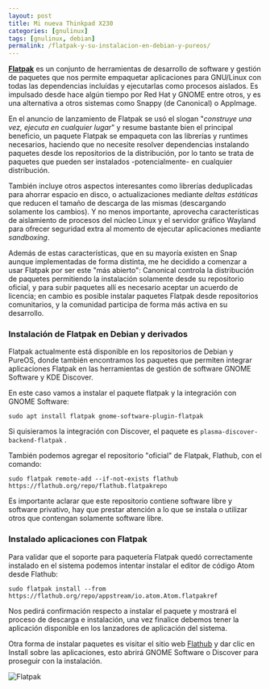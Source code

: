 ```yaml
---
layout: post
title: Mi nueva Thinkpad X230
categories: [gnulinux]
tags: [gnulinux, debian]
permalink: /flatpak-y-su-instalacion-en-debian-y-pureos/
---
```


[**Flatpak**](https://www.flatpak.org/)  es un conjunto de herramientas de desarrollo de software y gestión de  paquetes que nos permite empaquetar aplicaciones para GNU/Linux con  todas las dependencias incluídas y ejecutarlas como procesos  aislados. Es impulsado desde hace algún tiempo por Red Hat y GNOME entre  otros, y es una alternativa a otros sistemas como Snappy (de Canonical)  o AppImage.

En el anuncio de lanzamiento de Flatpak se usó el slogan "*construye una vez, ejecuta en cualquier lugar*"  y resume bastante bien el principal beneficio, un paquete Flatpak se  empaqueta con las librerías y runtimes necesarios, haciendo que no  necesite resolver dependencias instalando paquetes desde los  repositorios de la distribución, por lo tanto se trata de paquetes que  pueden ser instalados -potencialmente- en cualquier distribución.

También  incluye otros aspectos interesantes como librerías deduplicadas para  ahorrar espacio en disco, o actualizaciones mediante *deltas estáticas*  que reducen el tamaño de descarga de las mismas (descargando solamente  los cambios). Y no menos importante, aprovecha características de  aislamiento de procesos del núcleo Linux y el servidor gráfico Wayland  para ofrecer seguridad extra al momento de ejecutar aplicaciones  mediante *sandboxing*.

Además de estas características, que  en su mayoría existen en Snap aunque implementadas de forma distinta,  me he decidido a comenzar a usar Flatpak por ser este "más abierto":  Canonical controla la distribución de paquetes permitiendo la  instalación solamente desde su repositorio oficial, y para subir  paquetes allí es necesario aceptar un acuerdo de licencia; en cambio es  posible instalar paquetes Flatpak desde repositorios comunitarios, y la  comunidad participa de forma más activa en su desarrollo.

### Instalación de Flatpak en Debian y derivados

Flatpak  actualmente está disponible en los repositorios de Debian y PureOS,  donde también encontramos los paquetes que permiten integrar  aplicaciones Flatpak en las herramientas de gestión de software GNOME  Software y KDE Discover.

En este caso vamos a instalar el paquete flatpak y la integración con GNOME Software:

```
sudo apt install flatpak gnome-software-plugin-flatpak
```

Si quisieramos la integración con Discover, el paquete es `plasma-discover-backend-flatpak` .

También podemos agregar el repositorio "oficial" de Flatpak, Flathub, con el comando:

```
sudo flatpak remote-add --if-not-exists flathub https://flathub.org/repo/flathub.flatpakrepo
```

Es  importante aclarar que este repositorio contiene software libre y  software privativo, hay que prestar atención a lo que se instala o  utilizar otros que contengan solamente software libre.

### Instalado aplicaciones con Flatpak

Para  validar que el soporte para paquetería Flatpak quedó correctamente  instalado en el sistema podemos intentar instalar el editor de código  Atom desde Flathub:

```
sudo flatpak install --from https://flathub.org/repo/appstream/io.atom.Atom.flatpakref
```

Nos  pedirá confirmación respecto a instalar el paquete y mostrará el  proceso de descarga e instalación, una vez finalice debemos tener la  aplicación disponible en los lanzadores de aplicación del sistema.

Otra forma de instalar paquetes es visitar el sitio web [Flathub](https://flathub.org/) y dar clic en Install sobre las aplicaciones, esto abrirá GNOME Software o Discover para proseguir con la instalación.

![Flatpak](flatpak_apps.png)
